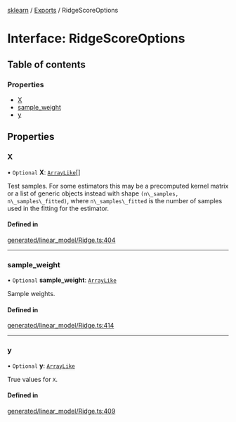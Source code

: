 [sklearn](../readme.md) / [Exports](../modules.md) / RidgeScoreOptions

# Interface: RidgeScoreOptions

## Table of contents

### Properties

- [X](RidgeScoreOptions.md#x)
- [sample\_weight](RidgeScoreOptions.md#sample_weight)
- [y](RidgeScoreOptions.md#y)

## Properties

### X

• `Optional` **X**: [`ArrayLike`](../modules.md#arraylike)[]

Test samples. For some estimators this may be a precomputed kernel matrix or a list of generic objects instead with shape `(n\_samples, n\_samples\_fitted)`, where `n\_samples\_fitted` is the number of samples used in the fitting for the estimator.

#### Defined in

[generated/linear_model/Ridge.ts:404](https://github.com/transitive-bullshit/scikit-learn-ts/blob/367336a/packages/sklearn/src/generated/linear_model/Ridge.ts#L404)

___

### sample\_weight

• `Optional` **sample\_weight**: [`ArrayLike`](../modules.md#arraylike)

Sample weights.

#### Defined in

[generated/linear_model/Ridge.ts:414](https://github.com/transitive-bullshit/scikit-learn-ts/blob/367336a/packages/sklearn/src/generated/linear_model/Ridge.ts#L414)

___

### y

• `Optional` **y**: [`ArrayLike`](../modules.md#arraylike)

True values for `X`.

#### Defined in

[generated/linear_model/Ridge.ts:409](https://github.com/transitive-bullshit/scikit-learn-ts/blob/367336a/packages/sklearn/src/generated/linear_model/Ridge.ts#L409)
